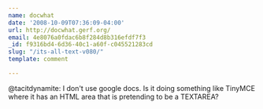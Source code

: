 ```yaml
---
name: docwhat
date: '2008-10-09T07:36:09-04:00'
url: http://docwhat.gerf.org/
email: 4e8076a0fdac6b8f284d8b316efdf7f3
_id: f9316bd4-6d36-40c1-a60f-c045521283cd
slug: "/its-all-text-v080/"
template: comment

---
```


@tacitdynamite: I don't use google docs.  Is it doing something like TinyMCE where it has an HTML area that is pretending to be a TEXTAREA?
